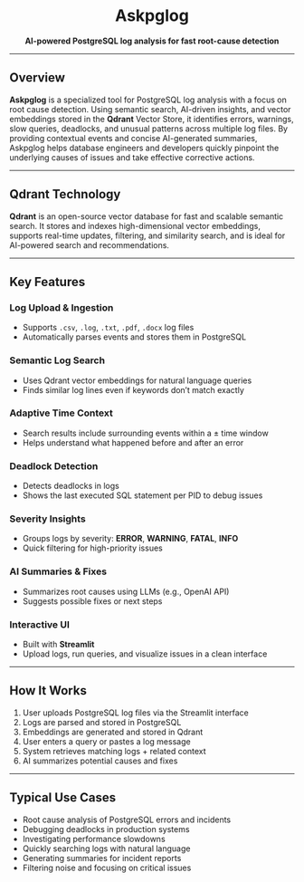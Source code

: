 <!-- README.md -->

<div align="center">

# Askpglog

**AI-powered PostgreSQL log analysis for fast root-cause detection**

</div>

---

## Overview

**Askpglog** is a specialized tool for PostgreSQL log analysis with a focus on root cause detection. Using semantic search, AI-driven insights, and vector embeddings stored in the **Qdrant** Vector Store, it identifies errors, warnings, slow queries, deadlocks, and unusual patterns across multiple log files. By providing contextual events and concise AI-generated summaries, Askpglog helps database engineers and developers quickly pinpoint the underlying causes of issues and take effective corrective actions.

---

## Qdrant Technology

**Qdrant** is an open-source vector database for fast and scalable semantic search. It stores and indexes high-dimensional vector embeddings, supports real-time updates, filtering, and similarity search, and is ideal for AI-powered search and recommendations.

---

## Key Features

### Log Upload & Ingestion
- Supports `.csv`, `.log`, `.txt`, `.pdf`, `.docx` log files  
- Automatically parses events and stores them in PostgreSQL

### Semantic Log Search
- Uses Qdrant vector embeddings for natural language queries  
- Finds similar log lines even if keywords don’t match exactly

### Adaptive Time Context
- Search results include surrounding events within a ± time window  
- Helps understand what happened before and after an error

### Deadlock Detection
- Detects deadlocks in logs  
- Shows the last executed SQL statement per PID to debug issues

### Severity Insights
- Groups logs by severity: **ERROR**, **WARNING**, **FATAL**, **INFO**  
- Quick filtering for high-priority issues

### AI Summaries & Fixes
- Summarizes root causes using LLMs (e.g., OpenAI API)  
- Suggests possible fixes or next steps

### Interactive UI
- Built with **Streamlit**  
- Upload logs, run queries, and visualize issues in a clean interface

---

## How It Works

1. User uploads PostgreSQL log files via the Streamlit interface  
2. Logs are parsed and stored in PostgreSQL  
3. Embeddings are generated and stored in Qdrant  
4. User enters a query or pastes a log message  
5. System retrieves matching logs + related context  
6. AI summarizes potential causes and fixes

---

## Typical Use Cases

- Root cause analysis of PostgreSQL errors and incidents  
- Debugging deadlocks in production systems  
- Investigating performance slowdowns  
- Quickly searching logs with natural language  
- Generating summaries for incident reports  
- Filtering noise and focusing on critical issues

